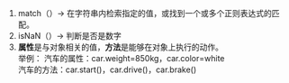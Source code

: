 1. match（）→ 在字符串内检索指定的值，或找到一个或多个正则表达式的匹配。
2. isNaN（）→ 判断是否是数字
3. **属性**是与对象相关的值，**方法**是能够在对象上执行的动作。  
举例： 汽车的属性：car.weight=850kg，car.color=white   
      汽车的方法：car.start()，car.drive()，car.brake()  
